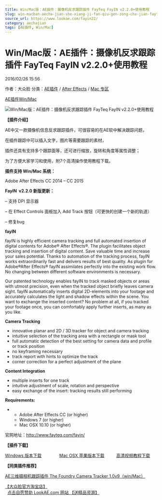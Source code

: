 ```yaml
---
title: Win/Mac版：AE插件：摄像机反求跟踪插件 FayTeq FayIN v2.2.0+使用教程
slug: win-macban-aecha-jian-she-xiang-ji-fan-qiu-gen-zong-cha-jian-fayteq-fayin-v2-2-0-shi-yong-jiao-cheng
source_url: https://www.lookae.com/fayin22/
category: aechajian
tags: [AE插件, Win/Mac]
---
```

# Win/Mac版：AE插件：摄像机反求跟踪插件 FayTeq FayIN v2.2.0+使用教程

2016/02/26 15:56

作者：大众脸
分类：[AE插件](https://www.lookae.com/after-effects/aechajian/) / [After Effects](https://www.lookae.com/after-effects/) / [Mac 专区](https://www.lookae.com/mac-osx/)

[AE插件](https://www.lookae.com/tag/ae%e6%8f%92%e4%bb%b6/)[Win/Mac](https://www.lookae.com/tag/winmac/)

![Win/Mac版：AE插件：摄像机反求跟踪插件 FayTeq FayIN v2.2.0+使用教程](https://www.lookae.com/wp-content/uploads/2016/01/FAYIN.jpg "Win/Mac版：AE插件：摄像机反求跟踪插件 FayTeq FayIN v2.2.0+使用教程-LookAE.com")

**【插件介绍】**

AE中又一款摄像机信息反求跟踪插件，可很容易的在AE软中解决跟踪问题，

在插件跟踪中可以插入文字，图片等需要跟踪的素材，

插件还具有支持多个跟踪面等，还可进行缩放，旋转和角度等属性调整；

为了方便大家学习和使用，附7个高清操作使用教程下载。

**插件支持 Win/Mac 系统：**

Adobe After Effects CC 2014 – CC 2015

**FayIN  v2.2.0 新版更新：**

– 支持 DPI 显示器

– 在 Effect Controls 面板加入 Add Track 按钮（可更快的创建一个新的轨道）

– 修复bug

**fayIN**

fayIN is highly efficient camera tracking and full automated insertion of digital contents for Adobe® After Effects®. The plugin facilitates object tracking and insertion of digital content. Save valuable time and increase your sales potential. Thanks to automation of the tracking process, fayIN works extraordinarily fast and delivers results of best quality. As plugin for Adobe®After Effects® fayIN assimilates perfectly into the existing work flow. No changing between different software environments is necessary.

Our patented technology enables fayIN to track masked objects or areas with utmost precision, even when the tracked object briefly leaves camera sight. fayIN automatically inserts digital 2D-elements into your footage and accurately calculates the light and shadow effects within the scene. You want to exchange the inserted content? No problem at all, if you tracked your footage once, you can comfortably apply further inserts, as many as you like.

**Camera Tracking**

* innovative planar and 2D / 3D tracker for object and camera tracking
* intuitive selection of the tracking area with a rectangle or mask tool
* full automatic detection of the best setting for camera data and profile or track position
* no keyframing necessary
* track report with hints to optimize the track
* corner correction for a perfect adjustment of the plane

**Content Integration**

* multiple inserts for one track
* intuitive adjustment of scale, rotation and perspective
* easy exchange of the insert: tracking results still performing

**Requirements:**

* + Adobe After Effects CC (or higher)
  + Windows 7 (or higher)
  + Mac OSX 10.10 (or higher)

官网地址：http://www.fayteq.com/fayin/

**【插件下载】**

[Windows 版本下载](http://lookae.ctfile.com/file/143752013)               [Mac OSX 苹果版本下载](http://lookae.ctfile.com/file/143751968)          [高清视频教程下载](http://lookae.ctfile.com/file/141847475)

**【同类插件推荐】**

[AE三维摄相机跟踪插件 The Foundry Camera Tracker 1.0v9（win/Mac）](https://www.lookae.com/tracker109/)

[【大众脸官方淘宝店】](https://lookae.taobao.com/)                [点击自愿赞助 LookAE.com 网站 【送精品资源】](https://www.lookae.com/sponsor/)

